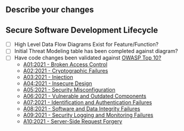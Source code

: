 ## Describe your changes

## Secure Software Development Lifecycle
- [ ] High Level Data Flow Diagrams Exist for Feature/Function?
- [ ] Initial Threat Modeling table has been completed against diagram?
- [ ] Have code changes been validated against [OWASP Top 10?](https://owasp.org/www-project-top-ten/)
   - [A01:2021 - Broken Access Control](https://owasp.org/Top10/A01_2021-Broken_Access_Control/)
   - [A02:2021 - Cryptographic Failures](https://owasp.org/Top10/A02_2021-Cryptographic_Failures/)
   - [A03:2021 - Injection](https://owasp.org/Top10/A03_2021-Injection/)
   - [A04:2021 - Insecure Design](https://owasp.org/Top10/A04_2021-Insecure_Design/)
   - [A05:2021 - Security Misconfiguration](https://owasp.org/Top10/A05_2021-Security_Misconfiguration/) 
   - [A06:2021 - Vulnerable and Outdated Components](https://owasp.org/Top10/A06_2021-Vulnerable_and_Outdated_Components/)
   - [A07:2021 - Identification and Authentication Failures](https://owasp.org/Top10/A07_2021-Identification_and_Authentication_Failures/)
   - [A08:2021 - Software and Data Integrity Failures](https://owasp.org/Top10/A08_2021-Software_and_Data_Integrity_Failures/)
   - [A09:2021 - Security Logging and Monitoring Failures](https://owasp.org/Top10/A09_2021-Security_Logging_and_Monitoring_Failures/)
   - [A10:2021 - Server-Side Request Forgery](https://owasp.org/Top10/A10_2021-Server-Side_Request_Forgery_%28SSRF%29/)
